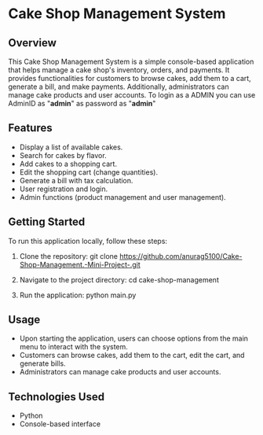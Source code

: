# Cake Shop Management System

## Overview

This Cake Shop Management System is a simple console-based application that helps manage a cake 
shop's inventory, orders, and payments. It provides functionalities for customers to browse cakes, 
add them to a cart, generate a bill, and make payments. Additionally, administrators can manage 
cake products and user accounts.
To login as a ADMIN you can use AdminID as "**admin**" as password as "**admin**"

## Features

- Display a list of available cakes.
- Search for cakes by flavor.
- Add cakes to a shopping cart.
- Edit the shopping cart (change quantities).
- Generate a bill with tax calculation.
- User registration and login.
- Admin functions (product management and user management).

## Getting Started

To run this application locally, follow these steps:

1. Clone the repository:
        git clone https://github.com/anurag5100/Cake-Shop-Management.-Mini-Project-.git
   
3. Navigate to the project directory:
        cd cake-shop-management
   
5. Run the application:
        python main.py

## Usage

- Upon starting the application, users can choose options from the main menu to interact with the system.
- Customers can browse cakes, add them to the cart, edit the cart, and generate bills.
- Administrators can manage cake products and user accounts.

## Technologies Used

- Python
- Console-based interface


